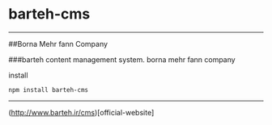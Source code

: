 # barteh-cms
---
##Borna Mehr fann Company


###barteh content management system. borna mehr fann company

install
```
npm install barteh-cms
```

- - -

(http://www.barteh.ir/cms)[official-website]
